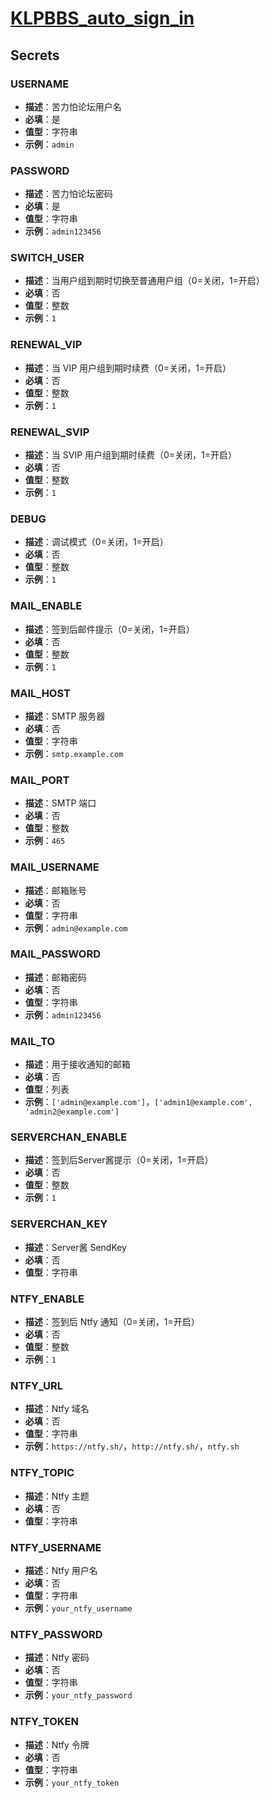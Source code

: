 # [KLPBBS_auto_sign_in](https://github.com/xyz8848/KLPBBS_auto_sign_in)
## Secrets

### USERNAME
- **描述**：苦力怕论坛用户名
- **必填**：是
- **值型**：字符串
- **示例**：`admin`

### PASSWORD
- **描述**：苦力怕论坛密码
- **必填**：是
- **值型**：字符串
- **示例**：`admin123456`

### SWITCH_USER
- **描述**：当用户组到期时切换至普通用户组（0=关闭，1=开启）
- **必填**：否
- **值型**：整数
- **示例**：`1`

### RENEWAL_VIP
- **描述**：当 VIP 用户组到期时续费（0=关闭，1=开启）
- **必填**：否
- **值型**：整数
- **示例**：`1`

### RENEWAL_SVIP
- **描述**：当 SVIP 用户组到期时续费（0=关闭，1=开启）
- **必填**：否
- **值型**：整数
- **示例**：`1`

### DEBUG
- **描述**：调试模式（0=关闭，1=开启）
- **必填**：否
- **值型**：整数
- **示例**：`1`

### MAIL_ENABLE
- **描述**：签到后邮件提示（0=关闭，1=开启）
- **必填**：否
- **值型**：整数
- **示例**：`1`

### MAIL_HOST
- **描述**：SMTP 服务器
- **必填**：否
- **值型**：字符串
- **示例**：`smtp.example.com`

### MAIL_PORT
- **描述**：SMTP 端口
- **必填**：否
- **值型**：整数
- **示例**：`465`

### MAIL_USERNAME
- **描述**：邮箱账号
- **必填**：否
- **值型**：字符串
- **示例**：`admin@example.com`

### MAIL_PASSWORD
- **描述**：邮箱密码
- **必填**：否
- **值型**：字符串
- **示例**：`admin123456`

### MAIL_TO
- **描述**：用于接收通知的邮箱
- **必填**：否
- **值型**：列表
- **示例**：`['admin@example.com']`，`['admin1@example.com', 'admin2@example.com']`

### SERVERCHAN_ENABLE
- **描述**：签到后Server酱提示（0=关闭，1=开启）
- **必填**：否
- **值型**：整数
- **示例**：`1`

### SERVERCHAN_KEY
- **描述**：Server酱 SendKey
- **必填**：否
- **值型**：字符串

### NTFY_ENABLE
- **描述**：签到后 Ntfy 通知（0=关闭，1=开启）
- **必填**：否
- **值型**：整数
- **示例**：`1`

### NTFY_URL
- **描述**：Ntfy 域名
- **必填**：否
- **值型**：字符串
- **示例**：`https://ntfy.sh/`，`http://ntfy.sh/`，`ntfy.sh`

### NTFY_TOPIC
- **描述**：Ntfy 主题
- **必填**：否
- **值型**：字符串

### NTFY_USERNAME
- **描述**：Ntfy 用户名
- **必填**：否
- **值型**：字符串
- **示例**：`your_ntfy_username`

### NTFY_PASSWORD
- **描述**：Ntfy 密码
- **必填**：否
- **值型**：字符串
- **示例**：`your_ntfy_password`

### NTFY_TOKEN
- **描述**：Ntfy 令牌
- **必填**：否
- **值型**：字符串
- **示例**：`your_ntfy_token`
